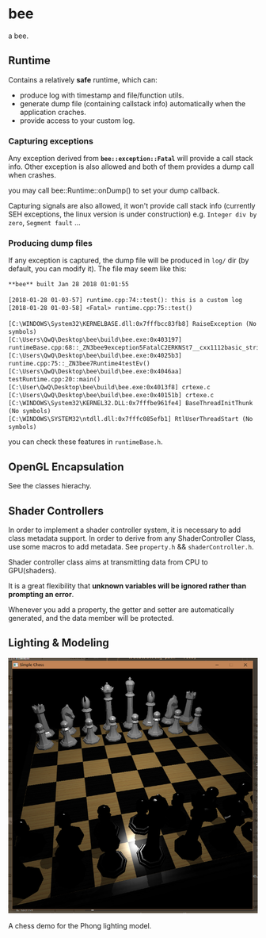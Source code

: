 # bee
a bee.

## Runtime
Contains a relatively **safe** runtime, which can:
* produce log with timestamp and file/function utils.
* generate dump file (containing callstack info) automatically when the application craches. 
* provide access to your custom log.

### Capturing exceptions
Any exception derived from **`bee::exception::Fatal`** will provide a call stack info. Other exception is also allowed and both of them provides a dump call when crashes.

you may call bee::Runtime::onDump() to set your dump callback.

Capturing signals are also allowed, it won't provide call stack info (currently SEH exceptions, the linux version is under construction) e.g. `Integer div by zero`, `Segment fault` ...

### Producing dump files
If any exception is captured, the dump file will be produced in `log/` dir (by default, you can modify it). The file may seem like this: 
```
**bee** built Jan 28 2018 01:01:55

[2018-01-28 01-03-57] runtime.cpp:74::test(): this is a custom log
[2018-01-28 01-03-58] <Fatal> runtime.cpp:75::test()	

[C:\WINDOWS\System32\KERNELBASE.dll:0x7fffbcc83fb8] RaiseException (No symbols)
[C:\Users\QwQ\Desktop\bee\build\bee.exe:0x403197] runtimeBase.cpp:68::_ZN3bee9exception5FatalC2ERKNSt7__cxx1112basic_stringIcSt11char_traitsIcESaIcEEES7_()
[C:\Users\QwQ\Desktop\bee\build\bee.exe:0x4025b3] runtime.cpp:75::_ZN3bee7Runtime4testEv()
[C:\Users\QwQ\Desktop\bee\build\bee.exe:0x4046aa] testRuntime.cpp:20::main()
[C:\User\QwQ\Desktop\bee\build\bee.exe:0x4013f8] crtexe.c 
[C:\Users\QwQ\Desktop\bee\build\bee.exe:0x40151b] crtexe.c 
[C:\WINDOWS\System32\KERNEL32.DLL:0x7fffbe961fe4] BaseThreadInitThunk (No symbols)
[C:\WINDOWS\SYSTEM32\ntdll.dll:0x7fffc085efb1] RtlUserThreadStart (No symbols)
```

you can check these features in `runtimeBase.h`.

## OpenGL Encapsulation

See the classes hierachy.

## Shader Controllers

In order to implement a shader controller system, it is necessary to add class metadata support. In order to derive from any ShaderController Class, use some macros to add metadata. See `property.h` && `shaderController.h`.

Shader controller class aims at transmitting data from CPU to GPU(shaders). 

It is a great flexibility that **unknown variables will be ignored rather than prompting an error**.

Whenever you add a property, the getter and setter are automatically generated, and the data member will be protected.

## Lighting & Modeling

![](doc/img/phong-chess.png)

A chess demo for the Phong lighting model.

